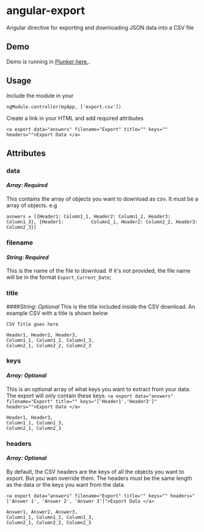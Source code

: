 # angular-export
Angular directive for exporting and downloading JSON data into a CSV file

## Demo  
Demo is running in [Plunker here.](http://embed.plnkr.co/rTDfek/preview).

## Usage  

Include the module in your 

```ngModule.controller(myApp, ['export.csv']) ```

Create a link in your HTML and add required attributes 

```<a export data="answers" filename="Export" title="" keys="" headers="">Export Data </a>```

## Attributes  

### data
#### *Array: Required*
This contains the array of objects you want to download as csv. It must be a array of objects. e.g

```asnwers = [{Header1: Column1_1, Header2: Column1_2, Header3: Column1_3}, {Header1:          Column2_1, Header2: Column2_2, Header3: Column2_3}]```

### filename
#### *String: Required*
This is the name of the file to download. If it's not provided, the file name will be in the format `Export_Current_Date`;
 
### title
####*String: Optional*
This is the title included inside the CSV download. An example CSV with a title is shown below
         
    CSV Title goes here
    
    Header1, Header2, Header3,
    Column1_1, Column1_2, Column1_3,
    Column2_1, Column2_2, Column2_3

### keys 
#### *Array: Optional*
This is an optional array of what keys you want to extract from your data. The export will only contain these keys.
```<a export data="answers" filename="Export" title="" keys="['Header1','Header3']" headers="">Export Data </a>```
         
    Header1, Header3,
    Column1_1, Column1_3,
    Column2_1, Column2_3
    
### headers
#### *Array: Optional*
By default, the CSV headers are the keys of all the objects you want to export. But you wan override them. The headers must be the same length as the data or the keys you want from the data.

```<a export data="answers" filename="Export" title="" keys="" headers="['Answer 1', 'Answer 2', 'Answer 3']">Export Data </a>```
         
    Answer1, Answer2, Answer3,
    Column1_1, Column1_2, Column1_3,
    Column2_1, Column2_2, Column2_3
